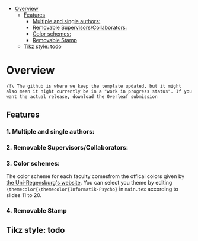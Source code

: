 <!-- TOC -->

- [Overview](#overview)
    - [Features](#features)
        - [Multiple and single authors:](#multiple-and-single-authors)
        - [Removable Supervisors/Collaborators:](#removable-supervisorscollaborators)
        - [Color schemes:](#color-schemes)
        - [Removable Stamp](#removable-stamp)
    - [Tikz style: todo](#tikz-style-todo)

<!-- /TOC -->

   

# Overview
 
    /!\ The github is where we keep the template updated, but it might also meen it night currently be in a "work in progress status". If you want the actual release, download the Overleaf submission

## Features
### 1. Multiple and single authors:
### 2. Removable Supervisors/Collaborators:
### 3. Color schemes:
The color scheme for each faculty comesfrom the offical colors given by [the Uni-Regensburg's website](https://www.uni-regensburg.de/interne-kommunikation/corporate-design/vorlagen/index.html). You can select you theme by editing `\themecolor{\themecolor{Informatik-Psycho}` in `main.tex` according to slides 11 to 20. 
### 4. Removable Stamp

## Tikz style: todo